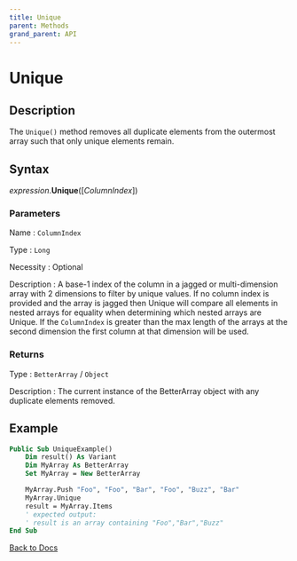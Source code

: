 ```yaml
---
title: Unique
parent: Methods
grand_parent: API
---
```


# Unique

## Description
The `Unique()` method removes all duplicate elements from the outermost array such that only unique elements remain.

## Syntax

*expression*.**Unique**([*ColumnIndex*])

### Parameters

Name
: `ColumnIndex`

Type
: `Long`

Necessity
: Optional

Description
: A base-1 index of the column in a jagged or multi-dimension array with 2 dimensions to filter by unique values. If no column index is provided and the array is jagged then Unique will compare all elements in nested arrays for equality when determining which nested arrays are Unique. If the `ColumnIndex` is greater than the max length of the arrays at the second dimension the first column at that dimension will be used.

### Returns

Type
: `BetterArray` / `Object`

Description
: The current instance of the BetterArray object with any duplicate elements removed.

## Example

```vb
Public Sub UniqueExample()
    Dim result() As Variant
    Dim MyArray As BetterArray
    Set MyArray = New BetterArray

    MyArray.Push "Foo", "Foo", "Bar", "Foo", "Buzz", "Bar"
    MyArray.Unique
    result = MyArray.Items
    ' expected output:
    ' result is an array containing "Foo","Bar","Buzz"
End Sub
```

[Back to Docs](https://senipah.github.io/VBA-Better-Array/)
